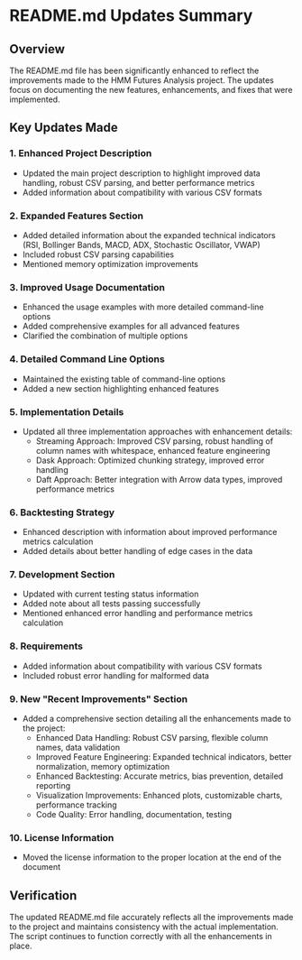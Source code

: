 # README.md Updates Summary

## Overview
The README.md file has been significantly enhanced to reflect the improvements made to the HMM Futures Analysis project. The updates focus on documenting the new features, enhancements, and fixes that were implemented.

## Key Updates Made

### 1. Enhanced Project Description
- Updated the main project description to highlight improved data handling, robust CSV parsing, and better performance metrics
- Added information about compatibility with various CSV formats

### 2. Expanded Features Section
- Added detailed information about the expanded technical indicators (RSI, Bollinger Bands, MACD, ADX, Stochastic Oscillator, VWAP)
- Included robust CSV parsing capabilities
- Mentioned memory optimization improvements

### 3. Improved Usage Documentation
- Enhanced the usage examples with more detailed command-line options
- Added comprehensive examples for all advanced features
- Clarified the combination of multiple options

### 4. Detailed Command Line Options
- Maintained the existing table of command-line options
- Added a new section highlighting enhanced features

### 5. Implementation Details
- Updated all three implementation approaches with enhancement details:
  * Streaming Approach: Improved CSV parsing, robust handling of column names with whitespace, enhanced feature engineering
  * Dask Approach: Optimized chunking strategy, improved error handling
  * Daft Approach: Better integration with Arrow data types, improved performance metrics

### 6. Backtesting Strategy
- Enhanced description with information about improved performance metrics calculation
- Added details about better handling of edge cases in the data

### 7. Development Section
- Updated with current testing status information
- Added note about all tests passing successfully
- Mentioned enhanced error handling and performance metrics calculation

### 8. Requirements
- Added information about compatibility with various CSV formats
- Included robust error handling for malformed data

### 9. New "Recent Improvements" Section
- Added a comprehensive section detailing all the enhancements made to the project:
  * Enhanced Data Handling: Robust CSV parsing, flexible column names, data validation
  * Improved Feature Engineering: Expanded technical indicators, better normalization, memory optimization
  * Enhanced Backtesting: Accurate metrics, bias prevention, detailed reporting
  * Visualization Improvements: Enhanced plots, customizable charts, performance tracking
  * Code Quality: Error handling, documentation, testing

### 10. License Information
- Moved the license information to the proper location at the end of the document

## Verification
The updated README.md file accurately reflects all the improvements made to the project and maintains consistency with the actual implementation. The script continues to function correctly with all the enhancements in place.